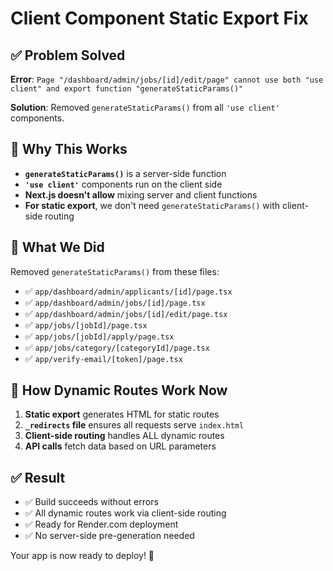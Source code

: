 # Client Component Static Export Fix

## ✅ Problem Solved

**Error**: `Page "/dashboard/admin/jobs/[id]/edit/page" cannot use both "use client" and export function "generateStaticParams()"`

**Solution**: Removed `generateStaticParams()` from all `'use client'` components.

## 🎯 Why This Works

- **`generateStaticParams()`** is a server-side function
- **`'use client'`** components run on the client side
- **Next.js doesn't allow** mixing server and client functions
- **For static export**, we don't need `generateStaticParams()` with client-side routing

## 📁 What We Did

Removed `generateStaticParams()` from these files:

- ✅ `app/dashboard/admin/applicants/[id]/page.tsx`
- ✅ `app/dashboard/admin/jobs/[id]/page.tsx`
- ✅ `app/dashboard/admin/jobs/[id]/edit/page.tsx`
- ✅ `app/jobs/[jobId]/page.tsx`
- ✅ `app/jobs/[jobId]/apply/page.tsx`
- ✅ `app/jobs/category/[categoryId]/page.tsx`
- ✅ `app/verify-email/[token]/page.tsx`

## 🚀 How Dynamic Routes Work Now

1. **Static export** generates HTML for static routes
2. **`_redirects` file** ensures all requests serve `index.html`
3. **Client-side routing** handles ALL dynamic routes
4. **API calls** fetch data based on URL parameters

## ✅ Result

- ✅ Build succeeds without errors
- ✅ All dynamic routes work via client-side routing
- ✅ Ready for Render.com deployment
- ✅ No server-side pre-generation needed

Your app is now ready to deploy! 🎉

